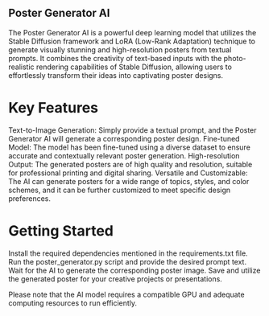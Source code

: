 ## Poster Generator AI
The Poster Generator AI is a powerful deep learning model that utilizes the Stable Diffusion framework and LoRA (Low-Rank Adaptation) technique to generate visually stunning and high-resolution posters from textual prompts. It combines the creativity of text-based inputs with the photo-realistic rendering capabilities of Stable Diffusion, allowing users to effortlessly transform their ideas into captivating poster designs.

# Key Features
Text-to-Image Generation: Simply provide a textual prompt, and the Poster Generator AI will generate a corresponding poster design.
Fine-tuned Model: The model has been fine-tuned using a diverse dataset to ensure accurate and contextually relevant poster generation.
High-resolution Output: The generated posters are of high quality and resolution, suitable for professional printing and digital sharing.
Versatile and Customizable: The AI can generate posters for a wide range of topics, styles, and color schemes, and it can be further customized to meet specific design preferences.

# Getting Started
Install the required dependencies mentioned in the requirements.txt file.
Run the poster_generator.py script and provide the desired prompt text.
Wait for the AI to generate the corresponding poster image.
Save and utilize the generated poster for your creative projects or presentations.

Please note that the AI model requires a compatible GPU and adequate computing resources to run efficiently.

